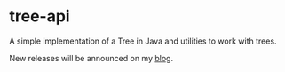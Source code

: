 tree-api
========

A simple implementation of a Tree in Java and utilities to work with trees.

New releases will be announced on my [blog](http://maxrohde.com).

